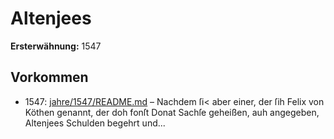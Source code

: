 # Altenjees

**Ersterwähnung:** 1547

## Vorkommen
- 1547: [jahre/1547/README.md](../jahre/1547/README.md) – Nachdem ſi<
aber einer, der ſih Felix von Köthen genannt, der doh
fonſt Donat Sachſe geheißen, auh angegeben, Altenjees
Schulden begehrt und...
